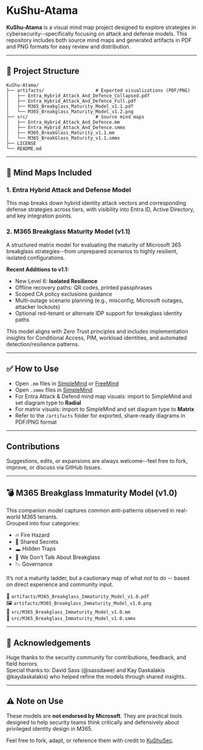 # KuShu-Atama

**KuShu-Atama** is a visual mind map project designed to explore strategies in cybersecurity--specifically focusing on attack and defense models. This repository includes both source mind maps and generated artifacts in PDF and PNG formats for easy review and distribution.

---

## 📁 Project Structure

```
KuShu-Atama/
├── artifacts/                   # Exported visualizations (PDF/PNG)
│   ├── Entra_Hybrid_Attack_And_Defence_Collapsed.pdf
│   ├── Entra_Hybrid_Attack_And_Defence_Full.pdf
│   ├── M365_Breakglass_Maturity_Model_v1.1.pdf
│   └── M365_Breakglass_Maturity_Model_v1.2.png
├── src/                         # Source mind maps
│   ├── Entra_Hybrid_Attack_And_Defence.mm
│   ├── Entra_Hybrid_Attack_And_Defence.smmx
│   ├── M365_BreakGlass_Maturity_v1.1.mm
│   └── M365_BreakGlass_Maturity_v1.1.smmx
├── LICENSE
└── README.md
```

---

## 🧠 Mind Maps Included

### 1. Entra Hybrid Attack and Defense Model
This map breaks down hybrid identity attack vectors and corresponding defense strategies across tiers, with visibility into Entra ID, Active Directory, and key integration points.

### 2. M365 Breakglass Maturity Model (v1.1)
A structured matrix model for evaluating the maturity of Microsoft 365 breakglass strategies--from unprepared scenarios to highly resilient, isolated configurations.

**Recent Additions to v1.1:**
- New Level 6: **Isolated Resilience**
- Offline recovery paths: QR codes, printed passphrases
- Scoped CA policy exclusions guidance
- Multi-outage scenario planning (e.g., misconfig, Microsoft outages, attacker lockouts)
- Optional red-tenant or alternate IDP support for breakglass identity paths

This model aligns with Zero Trust principles and includes implementation insights for Conditional Access, PIM, workload identities, and automated detection/resilience patterns.

---

## ✅ How to Use

- Open `.mm` files in [SimpleMind](https://simplemind.eu) or [FreeMind](http://freemind.sourceforge.net/wiki/index.php/Main_Page)
- Open `.smmx` files in [SimpleMind](https://simplemind.eu)
- For Entra Attack & Defend mind map visuals: import to SimpleMind and set diagram type to **Radial**
- For matrix visuals: import to SimpleMind and set diagram type to **Matrix**
- Refer to the `/artifacts` folder for exported, share-ready diagrams in PDF/PNG format

---

## Contributions

Suggestions, edits, or expansions are always welcome--feel free to fork, improve, or discuss via GitHub Issues.

---

## 💣 M365 Breakglass Immaturity Model (v1.0)

This companion model captures common anti-patterns observed in real-world M365 tenants.  
Grouped into four categories:
- 🔥 Fire Hazard
- 🔑 Shared Secrets
- 🕳️ Hidden Traps
- 🙈 We Don't Talk About Breakglass
- 📉 Governance

It’s not a maturity ladder, but a cautionary map of what *not* to do -- based on direct experience and community input.

📄 `artifacts/M365_Breakglass_Immaturity_Model_v1.0.pdf`  
🖼️ `artifacts/M365_Breakglass_Immaturity_Model_v1.0.png`  
🧠 `src/M365_Breakglass_Immaturity_Model_v1.0.mm`  
🧠 `src/M365_Breakglass_Immaturity_Model_v1.0.smmx`

---

## 🙏 Acknowledgements

Huge thanks to the security community for contributions, feedback, and field horrors.  
Special thanks to: David Sass (@sassdawe) and Kay Daskalakis @kaydaskalakis) who helped refine the models through shared insights.

---

## ⚠️ Note on Use

These models are **not endorsed by Microsoft**. They are practical tools designed to help security teams think critically and defensively about privileged identity design in M365.

Feel free to fork, adapt, or reference them with credit to [KuShuSec](https://github.com/KuShuSec).